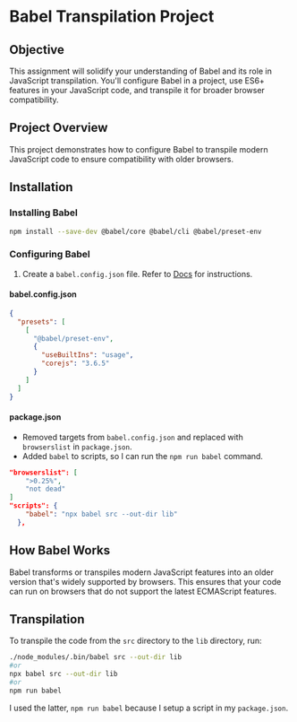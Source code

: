 # Babel Transpilation Project

## Objective

This assignment will solidify your understanding of Babel and its role in JavaScript transpilation. You'll configure Babel in a project, use ES6+ features in your JavaScript code, and transpile it for broader browser compatibility.

## Project Overview

This project demonstrates how to configure Babel to transpile modern JavaScript code to ensure compatibility with older browsers.

## Installation

### Installing Babel

```bash
npm install --save-dev @babel/core @babel/cli @babel/preset-env
```

### Configuring Babel

1. Create a `babel.config.json` file. Refer to <a href="https://babeljs.io/docs/usage">Docs</a> for instructions.

#### babel.config.json

```json
{
  "presets": [
    [
      "@babel/preset-env",
      {
        "useBuiltIns": "usage",
        "corejs": "3.6.5"
      }
    ]
  ]
}
```

#### package.json

- Removed targets from `babel.config.json` and replaced with `browserslist` in `package.json`.
- Added `babel` to scripts, so I can run the `npm run babel` command.

```json
"browserslist": [
    ">0.25%",
    "not dead"
]
"scripts": {
    "babel": "npx babel src --out-dir lib"
  },
```

## How Babel Works

Babel transforms or transpiles modern JavaScript features into an older version that's widely supported by browsers. This ensures that your code can run on browsers that do not support the latest ECMAScript features.

## Transpilation

To transpile the code from the `src` directory to the `lib` directory, run:

```bash
./node_modules/.bin/babel src --out-dir lib
#or
npx babel src --out-dir lib
#or
npm run babel
```

I used the latter, `npm run babel` because I setup a script in my `package.json`.

